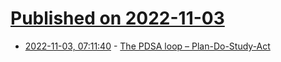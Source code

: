 # [Published on 2022-11-03](index.md)

* [2022-11-03, 07:11:40](https://news.ycombinator.com/item?id=33447965) - [The PDSA loop – Plan-Do-Study-Act](https://commoncog.com/no-learning-dont-close-loops/)
